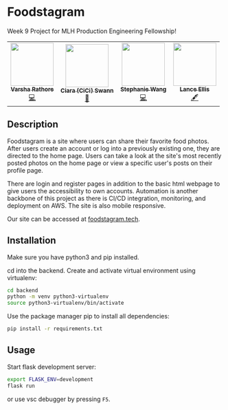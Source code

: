 
# Foodstagram

Week 9 Project for MLH Production Engineering Fellowship!

<!-- ALL-CONTRIBUTORS-LIST:START - Do not remove or modify this section -->
<!-- prettier-ignore-start -->
<!-- markdownlint-disable -->
<table>
  <tr>
    <td align="center"><a href="https://github.com/varsharathore16"><img src="https://github.com/varsharathore16.png" width="100px;" alt=""/><br /><sub><b>Varsha Rathore</b></sub></a><br /><a href="#code-varsharathore16" title="Code">💻</a></td>
    <td align="center"><a href="https://github.com/cccswann"><img src="https://github.com/cccswann.png" width="100px;" alt=""/><br /><sub><b>Ciara (CiCi) Swann</b></sub></a><br /><a href="#design-cccswann" title="Design">🎨</a></td>
    <td align="center"><a href="https://github.com/stcwang"><img src="https://github.com/stcwang.png" width="100px;" alt=""/><br /><sub><b>Stephanie Wang</b></sub></a><br /><a href="#code-stcwang" title="Code">💻</a></td>
    <td align="center"><a href="https://github.com/Lanc33llis"><img src="https://github.com/Lanc33llis.png" width="100px;" alt=""/><br /><sub><b>Lance Ellis</b></sub></a><br /><a href="#content-Lanc33llis" title="Content">🖋</a></td>
  </tr>
  </tr>
</table>

<!-- markdownlint-restore -->
<!-- prettier-ignore-end -->

<!-- ALL-CONTRIBUTORS-LIST:END -->
 


## Description

Foodstagram is a site where users can share their favorite food photos. After users create an account or log into a previously existing one, they are directed to the home page. Users can take a look at the site's most recently posted photos on the home page or view a specific user's posts on their profile page. 

There are login and register pages in addition to the basic html webpage to give users the accessibility to own accounts. Automation is another backbone of this project as there is CI/CD integration, monitoring, and deployment on AWS. The site is also mobile responsive.

Our site can be accessed at [foodstagram.tech](https://foodstagram.tech).


## Installation

Make sure you have python3 and pip installed.

cd into the backend. Create and activate virtual environment using virtualenv:

```bash
cd backend
python -m venv python3-virtualenv
source python3-virtualenv/bin/activate
```


Use the package manager pip to install all dependencies:

```bash
pip install -r requirements.txt
```


## Usage

Start flask development server:

```bash
export FLASK_ENV=development
flask run
```

or use vsc debugger by pressing `F5`.

